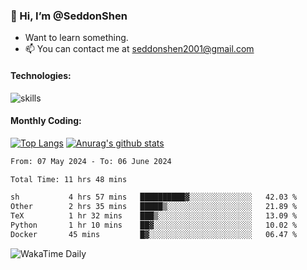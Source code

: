 ### 👋 Hi, I’m @SeddonShen
- Want to learn something.
- 📫 You can contact me at seddonshen2001@gmail.com

#### Technologies:

![skills](https://skillicons.dev/icons?i=scala,js,html,css,bootstrap,jquery,c,cpp,cloudflare,django,docker,flask,git,github,githubactions,linux,latex,mysql,nodejs,ps,php,pr,py,raspberrypi,redis,unreal,v,vscode,vue,bash)

#### Monthly Coding:
[![Top Langs](https://github-readme-stats.vercel.app/api/top-langs?username=seddonshen&show_icons=true&locale=en&layout=compact&hide=html&langs_count=8)](https://github.com/SeddonShen/)
[![Anurag's github stats](https://github-readme-stats.vercel.app/api?username=SeddonShen&count_private=true&show_icons=true)](https://github.com/anuraghazra/github-readme-stats)
<!--START_SECTION:waka-->

```txt
From: 07 May 2024 - To: 06 June 2024

Total Time: 11 hrs 48 mins

sh           4 hrs 57 mins   ██████████▓░░░░░░░░░░░░░░   42.03 %
Other        2 hrs 35 mins   █████▒░░░░░░░░░░░░░░░░░░░   21.89 %
TeX          1 hr 32 mins    ███▒░░░░░░░░░░░░░░░░░░░░░   13.09 %
Python       1 hr 10 mins    ██▓░░░░░░░░░░░░░░░░░░░░░░   10.02 %
Docker       45 mins         █▓░░░░░░░░░░░░░░░░░░░░░░░   06.47 %
```

<!--END_SECTION:waka-->

![WakaTime Daily](https://wakatime.com/share/@seddon2001/61a7e342-5f12-4fea-bf92-1fac161e97d6.svg)
<!---
SeddonShen/SeddonShen is a ✨ special ✨ repository because its `README.md` (this file) appears on your GitHub profile.
You can click the Preview link to take a look at your changes.
--->
